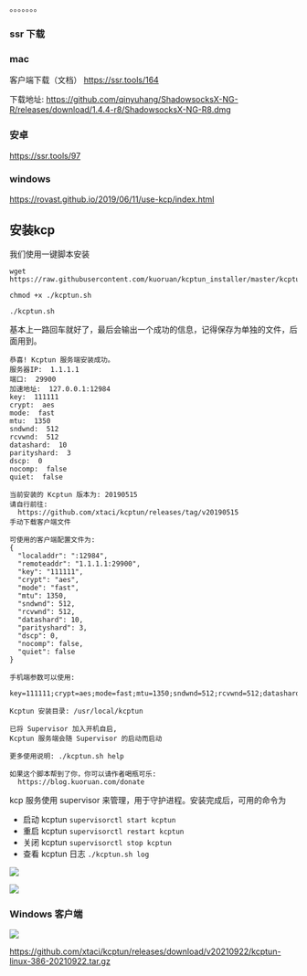 。。。。。。。

### ssr 下载

### mac

 客户端下载（文档）  https://ssr.tools/164 

下载地址: https://github.com/qinyuhang/ShadowsocksX-NG-R/releases/download/1.4.4-r8/ShadowsocksX-NG-R8.dmg



### 安卓

https://ssr.tools/97

### windows





https://rovast.github.io/2019/06/11/use-kcp/index.html



## 安装kcp

我们使用一键脚本安装

```
wget https://raw.githubusercontent.com/kuoruan/kcptun_installer/master/kcptun.sh

chmod +x ./kcptun.sh

./kcptun.sh

```

基本上一路回车就好了，最后会输出一个成功的信息，记得保存为单独的文件，后面用到。

```
恭喜! Kcptun 服务端安装成功。
服务器IP:  1.1.1.1
端口:  29900
加速地址:  127.0.0.1:12984
key:  111111
crypt:  aes
mode:  fast
mtu:  1350
sndwnd:  512
rcvwnd:  512
datashard:  10
parityshard:  3
dscp:  0
nocomp:  false
quiet:  false

当前安装的 Kcptun 版本为: 20190515
请自行前往:
  https://github.com/xtaci/kcptun/releases/tag/v20190515
手动下载客户端文件

可使用的客户端配置文件为:
{
  "localaddr": ":12984",
  "remoteaddr": "1.1.1.1:29900",
  "key": "111111",
  "crypt": "aes",
  "mode": "fast",
  "mtu": 1350,
  "sndwnd": 512,
  "rcvwnd": 512,
  "datashard": 10,
  "parityshard": 3,
  "dscp": 0,
  "nocomp": false,
  "quiet": false
}

手机端参数可以使用:
  key=111111;crypt=aes;mode=fast;mtu=1350;sndwnd=512;rcvwnd=512;datashard=10;parityshard=3;dscp=0

Kcptun 安装目录: /usr/local/kcptun

已将 Supervisor 加入开机自启,
Kcptun 服务端会随 Supervisor 的启动而启动

更多使用说明: ./kcptun.sh help

如果这个脚本帮到了你，你可以请作者喝瓶可乐:
  https://blog.kuoruan.com/donate

```

kcp 服务使用 supervisor 来管理，用于守护进程。安装完成后，可用的命令为

- 启动 kcptun `supervisorctl start kcptun`
- 重启 kcptun `supervisorctl restart kcptun`
- 关闭 kcptun `supervisorctl stop kcptun`
- 查看 kcptun 日志 `./kcptun.sh log`

![](https://tva1.sinaimg.cn/large/e6c9d24ely1h0jlwu15xfj212z0u0qa2.jpg)

![](https://tva1.sinaimg.cn/large/e6c9d24ely1h0jlx612bkj20mi0imq59.jpg)



### Windows 客户端

![](https://tva1.sinaimg.cn/large/e6c9d24ely1h0jlxdos5kj21dm0ton7l.jpg)

https://github.com/xtaci/kcptun/releases/download/v20210922/kcptun-linux-386-20210922.tar.gz